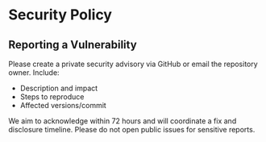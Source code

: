 # Security Policy

## Reporting a Vulnerability

Please create a private security advisory via GitHub or email the repository owner. Include:
- Description and impact
- Steps to reproduce
- Affected versions/commit

We aim to acknowledge within 72 hours and will coordinate a fix and disclosure timeline. Please do not open public issues for sensitive reports.

